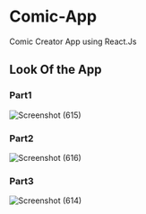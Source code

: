# Comic-App
Comic Creator App using React.Js

## Look Of the App

### Part1
![Screenshot (615)](https://github.com/Akanksha-Maurya/Comic-App/assets/97236755/8f5ea27a-fb01-4f1f-8e9e-0cb9eeebfd25)

### Part2
![Screenshot (616)](https://github.com/Akanksha-Maurya/Comic-App/assets/97236755/708a8a2a-fe36-4200-a049-4ee6c499f33a)

### Part3

![Screenshot (614)](https://github.com/Akanksha-Maurya/Comic-App/assets/97236755/d72877b0-404e-4a15-862f-db0effa2f7b8)
